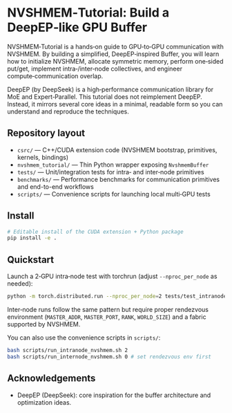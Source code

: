 # NVSHMEM‑Tutorial: Build a DeepEP‑like GPU Buffer

NVSHMEM‑Tutorial is a hands‑on guide to GPU‑to‑GPU communication with NVSHMEM. By building a simplified, DeepEP‑inspired Buffer, you will learn how to initialize NVSHMEM, allocate symmetric memory, perform one‑sided put/get, implement intra‑/inter‑node collectives, and engineer compute‑communication overlap.

DeepEP (by DeepSeek) is a high‑performance communication library for MoE and Expert‑Parallel. This tutorial does not reimplement DeepEP. Instead, it mirrors several core ideas in a minimal, readable form so you can understand and reproduce the techniques.


## Repository layout
- `csrc/` — C++/CUDA extension code (NVSHMEM bootstrap, primitives, kernels, bindings)
- `nvshmem_tutorial/` — Thin Python wrapper exposing `NvshmemBuffer`
- `tests/` — Unit/integration tests for intra‑ and inter‑node primitives
- `benchmarks/` — Performance benchmarks for communication primitives and end-to-end workflows
- `scripts/` — Convenience scripts for launching local multi‑GPU tests


## Install
```bash
# Editable install of the CUDA extension + Python package
pip install -e .
```


## Quickstart
Launch a 2‑GPU intra‑node test with torchrun (adjust `--nproc_per_node` as needed):
```bash
python -m torch.distributed.run --nproc_per_node=2 tests/test_intranode_nvshmem.py
```

Inter‑node runs follow the same pattern but require proper rendezvous environment (`MASTER_ADDR`, `MASTER_PORT`, `RANK`, `WORLD_SIZE`) and a fabric supported by NVSHMEM.

You can also use the convenience scripts in `scripts/`:
```bash
bash scripts/run_intranode_nvshmem.sh 2
bash scripts/run_internode_nvshmem.sh 0 # set rendezvous env first
```



## Acknowledgements
- DeepEP (DeepSeek): core inspiration for the buffer architecture and optimization ideas.


